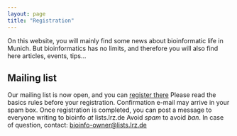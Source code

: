 ```yaml
---
layout: page
title: "Registration"
---
```


On this website, you will mainly find some news about bioinformatic life in Munich.
But bioinformatics has no limits, and therefore you will also find here articles, events, tips...

## Mailing list ##
Our mailing list is now open, and you can 
[register there](https://lists.lrz.de/mailman/listinfo/bioinfo)
Please read the basics rules before your registration.
Confirmation e-mail may arrive in your spam box.
Once registration is completed, you can post a message to everyone writing to bioinfo _at_ lists.lrz.de
Avoid _spam_ to avoid _ban_.
In case of question, contact: bioinfo-owner@lists.lrz.de

